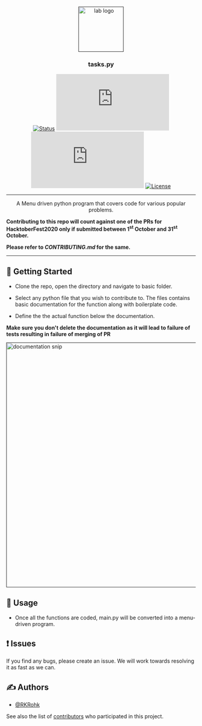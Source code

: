 <p align="center">
  <a href="" rel="noopener">
 <img width="120px" src="https://avatars2.githubusercontent.com/u/49832121?s=200&v=4" alt="lab logo"></a>
</p>
<h3 align="center">tasks.py</h3>

<div align="center">

[![Status](https://img.shields.io/badge/status-active-success.svg)]()
[![GitHub Issues](https://img.shields.io/github/issues/iot-lab-kiit/tasks.py)](https://github.com/iot-lab-kiit/tasks.py/issues)
[![GitHub Pull Requests](https://img.shields.io/github/issues-pr/iot-lab-kiit/tasks.py)](https://github.com/iot-lab-kiit/tasks.py/pulls)
[![License](https://img.shields.io/badge/license-MIT-blue.svg)](/LICENSE)
</div>

---

<p align="center"> A Menu driven python program that covers code for various popular problems.
</p>

**Contributing to this repo will count against one of the PRs for HacktoberFest2020 only if submitted between 1<sup>st</sup> October and 31<sup>st</sup> October.**

**Please refer to _CONTRIBUTING.md_ for the same.**

---

## 🏁 Getting Started

- Clone the repo, open the directory and navigate to basic folder. 
- Select any python file that you wish to contribute to. The files contains basic documentation for the function along with boilerplate code.

- Define the the actual function below the documentation.

**Make sure you don't delete the documentation as it will lead to failure of tests resulting in failure of merging of PR**  

<a href="" rel="noopener">
 <img width="650px" src="https://github.com/iot-lab-kiit/tasks.py/blob/master/images/documentation.png" alt="documentation snip"></a>

## 🎈 Usage

- Once all the functions are coded, main.py will be converted into a menu-driven program.

## ❗ Issues
If you find any bugs, please create an issue. We will work towards resolving it as fast as we can.

## ✍️ Authors <a name = "authors"></a>

- [@RKRohk](https://github.com/Rkrohk)

See also the list of [contributors](https://github.com/iot-lab-kiit/tasks.py/contributors)
who participated in this project.
